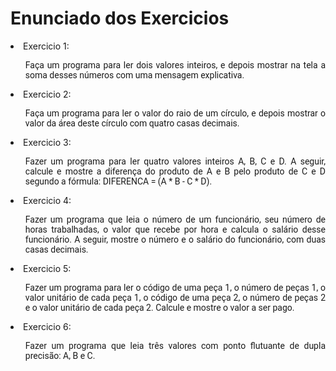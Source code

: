 # Enunciado dos Exercicios

 <li><a>Exercicio 1</a>:
  <ul>
    <p align="justify" style="font-family:roboto;">  Faça um programa para ler dois valores inteiros, e depois mostrar na tela a soma desses números com uma mensagem explicativa.</p>
</ul></li>

 <li><a>Exercicio 2</a>:
  <ul>
    <p align="justify" style="font-family:roboto;">  Faça um programa para ler o valor do raio de um círculo, e depois mostrar o valor da área deste círculo com quatro casas decimais.</p>
</ul></li>

 <li><a>Exercicio 3</a>:
  <ul>
    <p align="justify" style="font-family:roboto;"> 
Fazer um programa para ler quatro valores inteiros A, B, C e D. A seguir, calcule e mostre a diferença do produto de A e B pelo produto de C e D segundo a fórmula: DIFERENCA = (A * B - C * D).</p>
</ul></li>

 <li><a>Exercicio 4</a>:
  <ul>
    <p align="justify" style="font-family:roboto;">  Fazer um programa que leia o número de um funcionário, seu número de horas trabalhadas, o valor que recebe por hora e calcula o salário desse funcionário. A seguir, mostre o número e o salário do funcionário, com duas casas decimais.</p>
</ul></li>

 <li><a>Exercicio 5</a>:
  <ul>
    <p align="justify" style="font-family:roboto;">  Fazer um programa para ler o código de uma peça 1, o número de peças 1, o valor unitário de cada peça 1, o código de uma peça 2, o número de peças 2 e o valor unitário de cada peça 2. Calcule e mostre o valor a ser pago.</p>
</ul></li>

 <li><a>Exercicio 6</a>:
  <ul>
    <p align="justify" style="font-family:roboto;">  Fazer um programa que leia três valores com ponto flutuante de dupla precisão: A, B e C.</p>
</ul></li>
